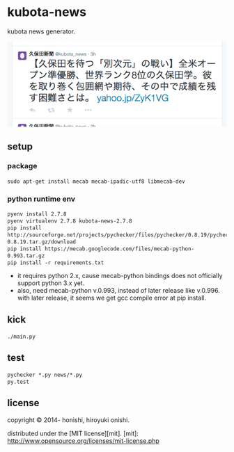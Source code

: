 kubota-news
==
kubota news generator.

![sample](./sample/tweet.png)

setup
--
### package
````
sudo apt-get install mecab mecab-ipadic-utf8 libmecab-dev
````

### python runtime env
````
pyenv install 2.7.8
pyenv virtualenv 2.7.8 kubota-news-2.7.8
pip install http://sourceforge.net/projects/pychecker/files/pychecker/0.8.19/pychecker-0.8.19.tar.gz/download
pip install https://mecab.googlecode.com/files/mecab-python-0.993.tar.gz
pip install -r requirements.txt
````
* it requires python 2.x, cause mecab-python bindings does not officially support python 3.x yet.
* also, need mecab-python v.0.993, instead of later release like v.0.996. with later release, it seems we get gcc compile error at pip install.

kick
--
````
./main.py
````

test
--
````
pychecker *.py news/*.py
py.test
````

license
--
copyright &copy; 2014- honishi, hiroyuki onishi.

distributed under the [MIT license][mit].
[mit]: http://www.opensource.org/licenses/mit-license.php
